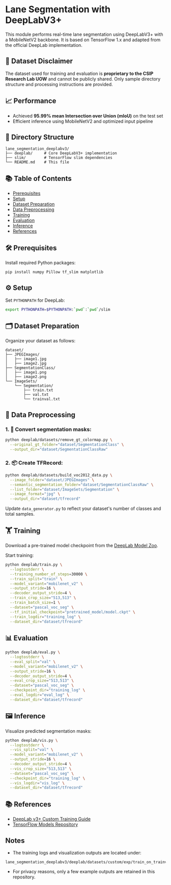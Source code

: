# Lane Segmentation with DeepLabV3+

This module performs real-time lane segmentation using DeepLabV3+ with a MobileNetV2 backbone. It is based on TensorFlow 1.x and adapted from the official DeepLab implementation.

## 📌 Dataset Disclaimer

The dataset used for training and evaluation is **proprietary to the CSIP Research Lab UOW** and cannot be publicly shared. Only sample directory structure and processing instructions are provided.

## 📈 Performance

- Achieved **95.99% mean Intersection over Union (mIoU)** on the test set  
- Efficient inference using MobileNetV2 and optimized input pipeline  

## 📁 Directory Structure

```
lane_segmentation_deeplabv3/
├── deeplab/     # Core DeepLabV3+ implementation
├── slim/        # TensorFlow slim dependencies
└── README.md    # This file
```

## 📚 Table of Contents

- [Prerequisites](#prerequisites)  
- [Setup](#setup)  
- [Dataset Preparation](#dataset-preparation)  
- [Data Preprocessing](#data-preprocessing)  
- [Training](#training)  
- [Evaluation](#evaluation)  
- [Inference](#inference)  
- [References](#references)

## 🛠️ Prerequisites

Install required Python packages:

```bash
pip install numpy Pillow tf_slim matplotlib
```

## ⚙️ Setup

Set `PYTHONPATH` for DeepLab:

```bash
export PYTHONPATH=$PYTHONPATH:`pwd`:`pwd`/slim
```

## 🗂️ Dataset Preparation

Organize your dataset as follows:

```
dataset/
├── JPEGImages/
│   ├── image1.jpg
│   ├── image2.jpg
├── SegmentationClass/
│   ├── image1.png
│   ├── image2.png
└── ImageSets/
    └── Segmentation/
        ├── train.txt
        ├── val.txt
        └── trainval.txt
```

## 🧼 Data Preprocessing

### 1. 🔄 Convert segmentation masks:

```bash
python deeplab/datasets/remove_gt_colormap.py \
  --original_gt_folder="dataset/SegmentationClass" \
  --output_dir="dataset/SegmentationClassRaw"
```

### 2. 📦 Create TFRecord:

```bash
python deeplab/datasets/build_voc2012_data.py \
  --image_folder="dataset/JPEGImages" \
  --semantic_segmentation_folder="dataset/SegmentationClassRaw" \
  --list_folder="dataset/ImageSets/Segmentation" \
  --image_format="jpg" \
  --output_dir="dataset/tfrecord"
```

Update `data_generator.py` to reflect your dataset's number of classes and total samples.

## 🏋️ Training

Download a pre-trained model checkpoint from the [DeepLab Model Zoo](https://github.com/tensorflow/models/blob/master/research/deeplab/g3doc/model_zoo.md).

Start training:

```bash
python deeplab/train.py \
  --logtostderr \
  --training_number_of_steps=30000 \
  --train_split="train" \
  --model_variant="mobilenet_v2" \
  --output_stride=16 \
  --decoder_output_stride=4 \
  --train_crop_size="513,513" \
  --train_batch_size=1 \
  --dataset="pascal_voc_seg" \
  --tf_initial_checkpoint="pretrained_model/model.ckpt" \
  --train_logdir="training_log" \
  --dataset_dir="dataset/tfrecord"
```

## 📊 Evaluation

```bash
python deeplab/eval.py \
  --logtostderr \
  --eval_split="val" \
  --model_variant="mobilenet_v2" \
  --output_stride=16 \
  --decoder_output_stride=4 \
  --eval_crop_size="513,513" \
  --dataset="pascal_voc_seg" \
  --checkpoint_dir="training_log" \
  --eval_logdir="eval_log" \
  --dataset_dir="dataset/tfrecord"
```

## 🖼️ Inference

Visualize predicted segmentation masks:

```bash
python deeplab/vis.py \
  --logtostderr \
  --vis_split="val" \
  --model_variant="mobilenet_v2" \
  --output_stride=16 \
  --decoder_output_stride=4 \
  --vis_crop_size="513,513" \
  --dataset="pascal_voc_seg" \
  --checkpoint_dir="training_log" \
  --vis_logdir="vis_log" \
  --dataset_dir="dataset/tfrecord"
```

## 📚 References

- [DeepLab v3+ Custom Training Guide](https://rockyshikoku.medium.com/train-deeplab-v3-with-your-own-dataset-13f2af958a75)  
- [TensorFlow Models Repository](https://github.com/tensorflow/models)

## Notes

- The training logs and visualization outputs are located under:

```
lane_segmentation_deeplabv3/deeplab/datasets/custom/exp/train_on_trainval_set/
```

- For privacy reasons, only a few example outputs are retained in this repository.
